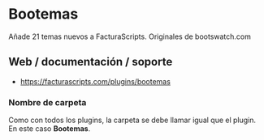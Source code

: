 # Bootemas
Añade 21 temas nuevos a FacturaScripts. Originales de bootswatch.com

## Web / documentación / soporte
- https://facturascripts.com/plugins/bootemas

### Nombre de carpeta
Como con todos los plugins, la carpeta se debe llamar igual que el plugin. En este caso **Bootemas**.